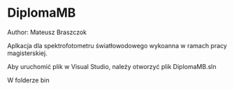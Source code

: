 # DiplomaMB

Author: Mateusz Braszczok


Aplkacja dla spektrofotometru światłowodowego wykoanna w ramach pracy magisterskiej.

Aby uruchomić plik w Visual Studio, należy otworzyć plik DiplomaMB.sln

W folderze bin